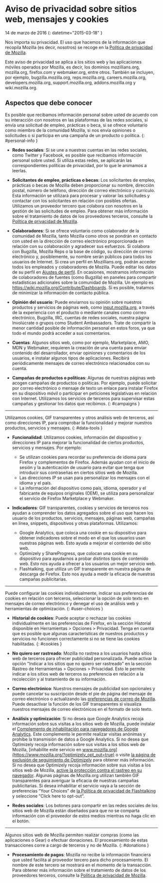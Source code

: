 # Aviso de privacidad sobre sitios web, mensajes y cookies

14 de marzo de 2016
{: datetime="2015-03-18" }

Nos importa su privacidad. El uso que hacemos de la información que recopila Mozilla (es decir, nosotros) se recoge en la [Política de privacidad de Mozilla](https://www.mozilla.org/privacy/).

Este aviso de privacidad se aplica a los sitios web y las aplicaciones móviles operados por Mozilla, es decir, los dominios mozillians.org, mozilla.org, firefox.com y webmaker.org, entre otros. También se incluyen, por ejemplo, bugzilla.mozilla.org, reps.mozilla.org, careers.mozilla.org, developers.mozilla.org, support.mozilla.org, addons.mozilla.org y wiki.mozilla.org.

## Aspectos que debe conocer

Es posible que recibamos información personal sobre usted de acuerdo con su interacción con nosotros en las plataformas de las redes sociales, si envía una solicitud de empleo, prácticas o beca, si se ofrece voluntario como miembro de la comunidad Mozilla, si nos envía opiniones o solicitudes o si participa en una campaña de un producto o política.
{: #personal-info }

* **Redes sociales**: Si se une a nuestras cuentas en las redes sociales, como Twitter y Facebook, es posible que recibamos información personal sobre usted. Si utiliza estas redes, se aplicarán las correspondientes políticas de privacidad, por lo que le animamos a leerlas.

* **Solicitantes de empleo, prácticas o becas**: Los solicitantes de empleo, prácticas o becas de Mozilla deben proporcionar su nombre, dirección postal, número de teléfono, dirección de correo electrónico y currículo. Esta información se utilizará para procesar y valorar las solicitudes y contactar con los solicitantes en relación con posibles ofertas. Utilizamos un proveedor tercero que colabora con nosotros en la gestión de las solicitudes de empleo. Para obtener más información sobre el tratamiento de datos de los proveedores terceros, consulte la [Política de privacidad de Mozilla](https://www.mozilla.org/privacy/).

* **Colaboradores**: Si se ofrece voluntario como colaborador de la comunidad de Mozilla, tanto Mozilla como otros se pondrán en contacto con usted en la dirección de correo electrónico proporcionada en relación con su colaboración y agradecer sus esfuerzos. Si colabora con Bugzilla, Mozilla Reps o la base de código, su dirección de correo electrónico y, posiblemente, su nombre serán públicos para todos los usuarios de Internet. Si crea un perfil en Mozillians.org, podrán acceder todos los empleados y colaboradores de Mozilla. Puede editar los datos de su perfil en [Ajustes de perfil](https://mozillians.org/user/edit). En ocasiones, mostramos información de colaboradores de fuentes (como Bugzilla) en paneles para compartir estadísticas adicionales sobre la comunidad de Mozilla. Un ejemplo es <https://wiki.mozilla.org/Contribute/Dashboards>. Si es posible, tratamos de minimizar la información de contacto pública.

* **Opinión del usuario**:  Puede enviarnos su opinión sobre nuestros productos y servicios de páginas web, como [input.mozilla.org](https://input.mozilla.org/), a través de la experiencia con el producto o mediante canales como correo electrónico, Bugzilla, IRC, cuentas de redes sociales, nuestra página Involúcrate o grupos como Student Ambassadors. Trate de compartir la menor cantidad posible de información personal en estos foros, ya que todo el mundo podrá acceder a sus comentarios.

* **Cuentas**: Algunos sitios web, como por ejemplo, Marketplace, AMO, MDN y Webmaker, requieren la creación de una cuenta para enviar contenido del desarrollador, enviar opiniones y comentarios de los usuarios, e instalar algunos tipos de aplicaciones.  Recibirá periódicamente mensajes de correo electrónico relacionados con su cuenta.

* **Campañas de productos o políticas**: Algunas de nuestras páginas web acogen campañas de productos o políticas. Por ejemplo, puede solicitar por correo electrónico o mensaje de texto un enlace para instalar Firefox en su dispositivo móvil o participar en peticiones legislativas en relación con Internet. Utilizamos los servicios de terceros para supervisar estas campañas y gestionar los datos que recibimos.
{: #campaigns }

---------------------------------------

Utilizamos cookies, GIF transparentes y otros análisis web de terceros, así como direcciones IP, para comprobar la funcionalidad y mejorar nuestros productos, servicios y mensajes.
{: #data-tools }

* **Funcionalidad**: Utilizamos cookies, información del dispositivo y direcciones IP para mejorar la funcionalidad de ciertos productos, servicios y mensajes. Por ejemplo:
    * Se utilizan cookies para recordar su preferencia de idioma para Firefox y complementos de Firefox. Además ayudan con el inicio de sesión y la autenticación de usuario para evitar que tenga que introducir sus contraseñas en ciertos sitios web de Mozilla.   
    * Las direcciones IP se usan para personalizar los mensajes con el idioma y el país.  
    * La información del dispositivo como país, idioma, operador y el fabricante de equipos originales (OEM), se utiliza para personalizar el servicio de Firefox Marketplace y Webmaker.

* **Indicadores**: GIF transparentes, cookies y servicios de terceros nos ayudan a comprender los datos agregados sobre el uso que hacen los usuario de los productos, servicios, mensajes, páginas web, campañas en línea, snippets, dispositivos y otras plataformas.  Utilizamos:
    * Google Analytics, que coloca una cookie en su dispositivo para obtener indicadores sobre el modo en el que los usuarios usan nuestras páginas web.      Esto ayuda a mejorar el contenido del sitio web.  
    * Optimizely y ShareProgress, que colocan una cookie en su dispositivo para ayudarnos a probar distintos tipos de contenido web.  Esto nos ayuda a ofrecer a los usuarios un mejor servicio web.
    * Flashtalking, que utiliza un GIF transparente en nuestra página de descarga de Firefox.  Esto nos ayuda a medir la eficacia de nuestras campañas publicitarias.

---------------------------------------

Puede configurar las cookies individualmente, indicar sus preferencias de cookies en relación con terceros, seleccionar la opción de solo texto en mensajes de correo electrónico y denegar el uso de análisis web y herramientas de optimización.
{: #user-choices }

* **Historial de cookies**: Puede aceptar o rechazar las cookies individualmente en las preferencias de Firefox, en la sección Historial disponible en Herramientas > Opciones > Privacidad. Tenga en cuenta que es posible que algunas características de nuestros productos y servicios no funcionen correctamente si no se tiene las cookies habilitadas.
{: #cookies }

* **No quiero ser rastreado**: Mozilla no rastrea a los usuarios hasta sitios web de terceros para ofrecer publicidad personalizada.  Puede activar la opción "Indicar a los sitios que no quiero ser rastreado" en la sección Rastreo de Herramientas > Opciones > Privacidad. Esto le permite indicar a los sitios web de terceros su preferencia en relación a la recolección y al tratamiento de su información.

* **Correo electrónico**: Nuestros mensajes de publicidad son opcionales y puede cancelar su suscripción desde el pie de página del mensaje de correo electrónico o actualizando las [preferencias de correo de Mozilla](https://www.mozilla.org/newsletter/recovery/). Puede desactivar la función de los GIF transparentes si visualiza nuestros mensajes de correo electrónicos en el formato de solo texto.

* **Análisis y optimización**: Si no desea que Google Analytics recoja información sobre sus visitas a los sitios web de Mozilla, puede instalar el [Complemento de inhabilitación para navegadores de Google Analytics](https://tools.google.com/dlpage/gaoptout). Este complemento le permite realizar visitas anónimas y prohíbe la transmisión de datos a Google Analytics.
Si no desea que Optimizely recoja información sobre sus visitas a los sitios web de Mozilla, [inhabilite este servicio en www.mozilla.org](https://www.mozilla.org/?optimizely_opt_out=true) o visite [la página de exclusión de seguimiento de Optimizely](https://www.optimizely.com/opt_out) para obtener más información. Si no desea que Optimizely recoja información sobre sus visitas a los sitios web de Mozilla, [active la protección contra el rastreo en su navegador](https://support.mozilla.org/kb/how-do-i-turn-do-not-track-feature). Algunas páginas de Mozilla.org utilizan también GIF transparentes para averiguar la eficacia de nuestras campañas publicitarias.  Si desea inhabilitar el servicio vaya a la sección de preferencias “Your Choices” de [la Política de privacidad de Flashtalking](http://www.flashtalking.com/us/privacypolicy) y seleccione “Click here to opt-out”.

* **Redes sociales**: Los botones para compartir en las redes sociales de los sitios web de Mozilla están diseñados para que no se comparta información con el proveedor de estos medios mientras no haga clic en el botón.

---------------------------------------

Algunos sitios web de Mozilla permiten realizar compras (como las aplicaciones o Gear) o efectuar donaciones. El procesamiento de estas transacciones corre a cargo de terceros y no de Mozilla.
{: #donations }

* **Procesamiento de pagos**:   Mozilla no recibe la información financiera que usted facilita al proveedor tercero para dicho procesamiento. El nombre de este tercero se mostrará en el momento de la transacción.  Para obtener más información sobre el tratamiento de datos de los proveedores terceros, consulte la [Política de privacidad de Mozilla](https://www.mozilla.org/privacy/).
